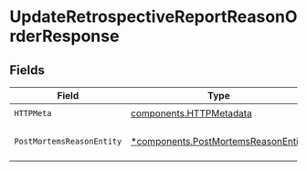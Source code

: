 # UpdateRetrospectiveReportReasonOrderResponse


## Fields

| Field                                                                                     | Type                                                                                      | Required                                                                                  | Description                                                                               |
| ----------------------------------------------------------------------------------------- | ----------------------------------------------------------------------------------------- | ----------------------------------------------------------------------------------------- | ----------------------------------------------------------------------------------------- |
| `HTTPMeta`                                                                                | [components.HTTPMetadata](../../models/components/httpmetadata.md)                        | :heavy_check_mark:                                                                        | N/A                                                                                       |
| `PostMortemsReasonEntity`                                                                 | [*components.PostMortemsReasonEntity](../../models/components/postmortemsreasonentity.md) | :heavy_minus_sign:                                                                        | Reorder a contributing factor                                                             |